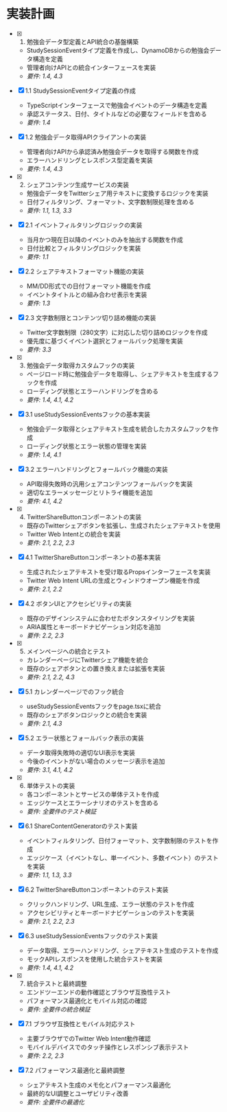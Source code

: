 # 実装計画

- [x] 1. 勉強会データ型定義とAPI統合の基盤構築
  - StudySessionEventタイプ定義を作成し、DynamoDBからの勉強会データ構造を定義
  - 管理者向けAPIとの統合インターフェースを実装
  - _要件: 1.4, 4.3_

- [x] 1.1 StudySessionEventタイプ定義の作成
  - TypeScriptインターフェースで勉強会イベントのデータ構造を定義
  - 承認ステータス、日付、タイトルなどの必要なフィールドを含める
  - _要件: 1.4_

- [x] 1.2 勉強会データ取得APIクライアントの実装
  - 管理者向けAPIから承認済み勉強会データを取得する関数を作成
  - エラーハンドリングとレスポンス型定義を実装
  - _要件: 1.4, 4.3_

- [x] 2. シェアコンテンツ生成サービスの実装
  - 勉強会データをTwitterシェア用テキストに変換するロジックを実装
  - 日付フィルタリング、フォーマット、文字数制限処理を含める
  - _要件: 1.1, 1.3, 3.3_

- [x] 2.1 イベントフィルタリングロジックの実装
  - 当月かつ現在日以降のイベントのみを抽出する関数を作成
  - 日付比較とフィルタリングロジックを実装
  - _要件: 1.1_

- [x] 2.2 シェアテキストフォーマット機能の実装
  - MM/DD形式での日付フォーマット機能を作成
  - イベントタイトルとの組み合わせ表示を実装
  - _要件: 1.3_

- [x] 2.3 文字数制限とコンテンツ切り詰め機能の実装
  - Twitter文字数制限（280文字）に対応した切り詰めロジックを作成
  - 優先度に基づくイベント選択とフォールバック処理を実装
  - _要件: 3.3_

- [x] 3. 勉強会データ取得カスタムフックの実装
  - ページロード時に勉強会データを取得し、シェアテキストを生成するフックを作成
  - ローディング状態とエラーハンドリングを含める
  - _要件: 1.4, 4.1, 4.2_

- [x] 3.1 useStudySessionEventsフックの基本実装
  - 勉強会データ取得とシェアテキスト生成を統合したカスタムフックを作成
  - ローディング状態とエラー状態の管理を実装
  - _要件: 1.4, 4.1_

- [x] 3.2 エラーハンドリングとフォールバック機能の実装
  - API取得失敗時の汎用シェアコンテンツフォールバックを実装
  - 適切なエラーメッセージとリトライ機能を追加
  - _要件: 4.1, 4.2_

- [x] 4. TwitterShareButtonコンポーネントの実装
  - 既存のTwitterシェアボタンを拡張し、生成されたシェアテキストを使用
  - Twitter Web Intentとの統合を実装
  - _要件: 2.1, 2.2, 2.3_

- [x] 4.1 TwitterShareButtonコンポーネントの基本実装
  - 生成されたシェアテキストを受け取るPropsインターフェースを実装
  - Twitter Web Intent URLの生成とウィンドウオープン機能を作成
  - _要件: 2.1, 2.2_

- [x] 4.2 ボタンUIとアクセシビリティの実装
  - 既存のデザインシステムに合わせたボタンスタイリングを実装
  - ARIA属性とキーボードナビゲーション対応を追加
  - _要件: 2.2, 2.3_

- [x] 5. メインページへの統合とテスト
  - カレンダーページにTwitterシェア機能を統合
  - 既存のシェアボタンとの置き換えまたは拡張を実装
  - _要件: 2.1, 2.2, 4.3_
- [x] 5.1 カレンダーページでのフック統合
  - useStudySessionEventsフックをpage.tsxに統合
  - 既存のシェアボタンロジックとの統合を実装
  - _要件: 2.1, 4.3_

- [x] 5.2 エラー状態とフォールバック表示の実装
  - データ取得失敗時の適切なUI表示を実装
  - 今後のイベントがない場合のメッセージ表示を追加
  - _要件: 3.1, 4.1, 4.2_

- [x] 6. 単体テストの実装
  - 各コンポーネントとサービスの単体テストを作成
  - エッジケースとエラーシナリオのテストを含める
  - _要件: 全要件のテスト検証_

- [x] 6.1 ShareContentGeneratorのテスト実装
  - イベントフィルタリング、日付フォーマット、文字数制限のテストを作成
  - エッジケース（イベントなし、単一イベント、多数イベント）のテストを実装
  - _要件: 1.1, 1.3, 3.3_

- [x] 6.2 TwitterShareButtonコンポーネントのテスト実装
  - クリックハンドリング、URL生成、エラー状態のテストを作成
  - アクセシビリティとキーボードナビゲーションのテストを実装
  - _要件: 2.1, 2.2, 2.3_

- [x] 6.3 useStudySessionEventsフックのテスト実装
  - データ取得、エラーハンドリング、シェアテキスト生成のテストを作成
  - モックAPIレスポンスを使用した統合テストを実装
  - _要件: 1.4, 4.1, 4.2_

- [x] 7. 統合テストと最終調整
  - エンドツーエンドの動作確認とブラウザ互換性テスト
  - パフォーマンス最適化とモバイル対応の確認
  - _要件: 全要件の統合検証_

- [x] 7.1 ブラウザ互換性とモバイル対応テスト
  - 主要ブラウザでのTwitter Web Intent動作確認
  - モバイルデバイスでのタッチ操作とレスポンシブ表示テスト
  - _要件: 2.2, 2.3_

- [x] 7.2 パフォーマンス最適化と最終調整
  - シェアテキスト生成のメモ化とパフォーマンス最適化
  - 最終的なUI調整とユーザビリティ改善
  - _要件: 全要件の最適化_
